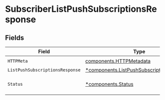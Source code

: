 # SubscriberListPushSubscriptionsResponse


## Fields

| Field                                                                                                 | Type                                                                                                  | Required                                                                                              | Description                                                                                           |
| ----------------------------------------------------------------------------------------------------- | ----------------------------------------------------------------------------------------------------- | ----------------------------------------------------------------------------------------------------- | ----------------------------------------------------------------------------------------------------- |
| `HTTPMeta`                                                                                            | [components.HTTPMetadata](../../models/components/httpmetadata.md)                                    | :heavy_check_mark:                                                                                    | N/A                                                                                                   |
| `ListPushSubscriptionsResponse`                                                                       | [*components.ListPushSubscriptionsResponse](../../models/components/listpushsubscriptionsresponse.md) | :heavy_minus_sign:                                                                                    | OK                                                                                                    |
| `Status`                                                                                              | [*components.Status](../../models/components/status.md)                                               | :heavy_minus_sign:                                                                                    | INVALID_ARGUMENT: The request was not well formed.                                                    |